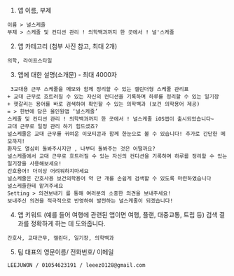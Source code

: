 1. 앱 이름, 부제
``` 
이름 > 널스케줄
부제 > 스케줄 및 컨디션 관리 ! 의학백과까지 한 곳에서 ! 널'스케줄
``` 

2. 앱 카테고리 (첨부 사진 참고, 최대 2개)
``` 
의학, 라이프스타일
``` 

3. 앱에 대한 설명(소개문) - 최대 4000자
``` 
 3교대용 근무 스케줄을 메모와 함께 정리할 수 있는 캘린더형 스케줄 관리표
+ 교대 근무로 흐트러질 수 있는 자신의 컨디션을 기록하며 하루를 정리할 수 있는 일기장
+ 헷갈리는 용어를 바로 검색하여 확인할 수 있는 의학백과 (보건 의학용어 제공)
= > 한번에 담은 올인원앱 ‘널스케줄’
스케줄 및 컨디션 관리 ! 의학백과까지 한 곳에서 ! 널스케줄 iOS앱이 출시되었습니다~
교대 근무로 일정 관리 하기 힘드셨죠?
널스케줄은 교대 근무를 귀여운 이모티콘과 함께 한눈으로 볼 수 있습니다! 추가로 간단한 메모까지!
환자도 열심히 돌봐주시지만 , 나부터 돌봐주는 것은 어떨까요?
널스케줄에서 교대 근무로 흐트러질 수 있는 자신의 컨디션을 기록하며 하루를 정리할 수 있는 일기장을 사용해보세요!
간호용어! 더이상 어려워하지마세요
널스케줄은 간호사용 보건의학용어 약 만 개를 손쉽게 검색할 수 있도록 마련하였습니다
널스케줄한테 맡겨주세요
Setting > 의견보내기 를 통해 여러분의 소중한 의견을 보내주세요!
보내주신 의견을 적극적으로 반영하여 발전하는 널스케줄이 되겠습니다!
``` 

4. 앱 키워드 (예를 들어 여행에 관련된 앱이면 여행, 플랜, 대중교통, 트립 등) 검색 결과를 정확하게 하는 데 도와줍니다.
``` 
간호사, 교대근무, 캘린더, 일기장, 의학백과
``` 

5. 팀 대표의 영문이름/ 전화번호/ 이메일
``` 
LEEJUWON / 01054623191 / leeez0128@gmail.com
``` 
